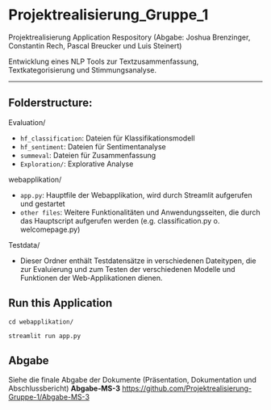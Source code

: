 # Projektrealisierung_Gruppe_1
Projektrealisierung Application Respository (Abgabe: Joshua Brenzinger, Constantin Rech, Pascal Breucker und Luis Steinert)

Entwicklung eines NLP Tools zur Textzusammenfassung, Textkategorisierung und Stimmungsanalyse.

---
## Folderstructure:

Evaluation/
  - `hf_classification`: Dateien für Klassifikationsmodell
  - `hf_sentiment`: Dateien für Sentimentanalyse
  - `summeval`: Dateien für Zusammenfassung
  - `Exploration/`: Explorative Analyse
    
webapplikation/
  - `app.py`: Hauptfile der Webapplikation, wird durch Streamlit aufgerufen und gestartet
  - `other files`: Weitere Funktionalitäten und Anwendungsseiten, die durch das Hauptscript aufgerufen werden (e.g. classification.py o. welcomepage.py)

Testdata/
  - Dieser Ordner enthält Testdatensätze in verschiedenen Dateitypen, die zur Evaluierung und zum Testen der verschiedenen Modelle und Funktionen der Web-Applikationen dienen.

## Run this Application
`cd webapplikation/`

`streamlit run app.py`

## Abgabe 

Siehe die finale Abgabe der Dokumente (Präsentation, Dokumentation und Abschlussbericht) **Abgabe-MS-3** https://github.com/Projektrealisierung-Gruppe-1/Abgabe-MS-3
